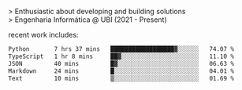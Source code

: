 
<!--<img width="1415" height="100" alt="blu" src="https://github.com/rdsilva01/rdsilva01/assets/101207588/deb060e5-d035-4f09-b511-e3f50605b207">-->

\> Enthusiastic about developing and building solutions <br>
\> Engenharia Informática @ UBI (2021 - Present)

<!-- <a href="https://www.rodrigosilva.live/">personal website</a> 🏁 -->

<!-- ![](https://komarev.com/ghpvc/?username=rdsilva01) -->

recent work includes:
<!--START_SECTION:waka-->

```txt
Python       7 hrs 37 mins   ██████████████████▓░░░░░░   74.07 %
TypeScript   1 hr 8 mins     ██▓░░░░░░░░░░░░░░░░░░░░░░   11.10 %
JSON         40 mins         █▓░░░░░░░░░░░░░░░░░░░░░░░   06.63 %
Markdown     24 mins         █░░░░░░░░░░░░░░░░░░░░░░░░   04.01 %
Text         10 mins         ▒░░░░░░░░░░░░░░░░░░░░░░░░   01.69 %
```

<!--END_SECTION:waka-->


